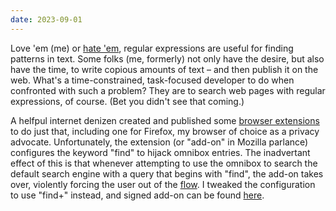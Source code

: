```yaml
---
date: 2023-09-01
---
```


Love 'em (me) or [hate 'em](https://groups.google.com/g/alt.religion.emacs/c/DR057Srw5-c/m/n1WCMEw5iCkJ), regular expressions are useful for finding patterns in text. Some folks (me, formerly) not only have the desire, but also have the time, to write copious amounts of text &ndash; and then publish it on the web. What's a time-constrained, task-focused developer to do when confronted with such a problem? They are to search web pages with regular expressions, of course. (Bet you didn't see that coming.)

A helfpul internet denizen created and published some [browser extensions](https://github.com/brandon1024/find) to do just that, including one for Firefox, my browser of choice as a privacy advocate. Unfortunately, the extension (or "add-on" in Mozilla parlance) configures the keyword "find" to hijack omnibox entries. The inadvertant effect of this is that whenever attempting to use the omnibox to search the default search engine with a query that begins with "find", the add-on takes over, violently forcing the user out of the [flow](https://devbizops.medium.com/getting-into-the-developer-flow-state-7b0e5c98eb8a). I tweaked the configuration to use "find+" instead, and signed add-on can be found [here](/assets/attachments/66e7ce7c1c3d41488a5d-2.2.3.xpi).
